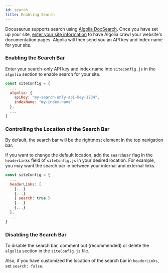 ```yaml
---
id: search
title: Enabling Search
---
```


Docusaurus supports search using [Algolia DocSearch](https://community.algolia.com/docsearch/). Once you have set up your site, [enter your site information](https://community.algolia.com/docsearch/) to have Algolia crawl your website's documentation pages. Algolia will then send you an API key and index name for your site.

### Enabling the Search Bar

Enter your search-only API key and index name into `siteConfig.js` in the `algolia` section to enable search for your site.

```js
const siteConfig = {
  ...
  algolia: {
    apiKey: "my-search-only-api-key-1234",
    indexName: "my-index-name"
  },
  ...
}
```

### Controlling the Location of the Search Bar

By default, the search bar will be the rightmost element in the top navigation bar.

If you want to change the default location, add the `searchBar` flag in the `headerLinks` field of `siteConfig.js` in your desired location. For example, you may want the search bar in between your internal and external links.

```js
const siteConfig = {
  ...
  headerLinks: [
    {...}
    {...}
    { search: true }
    {...}
    {...}
  ],
  ...
}
```

### Disabling the Search Bar

To disable the search bar, comment out (recommended) or delete the `algolia` section in the `siteConfig.js` file.

Also, if you have customized the location of the search bar in `headerLinks`, set `search: false`.
